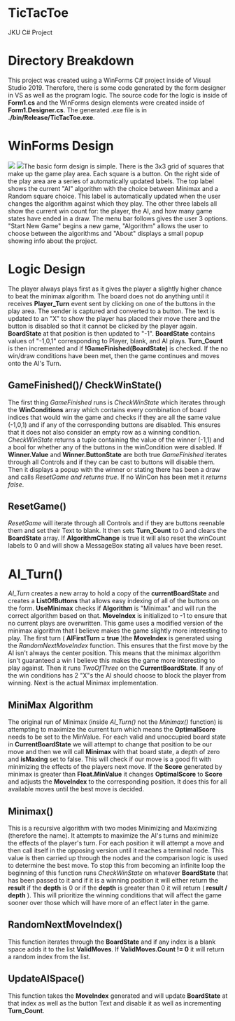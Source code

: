 # TicTacToe
JKU C# Project

# Directory Breakdown

This project was created using a WinForms C# project inside of Visual Studio 2019. Therefore, there is some code generated by the form designer in VS as well as the program logic. The source code for the logic is inside of **Form1.cs** and the WinForms design elements were created inside of **Form1.Designer.cs**. The generated .exe file is in **./bin/Release/TicTacToe.exe**.

# WinForms Design

![](RackMultipart20200511-4-1x6zsyx_html_ff460d453374539.png) ![](RackMultipart20200511-4-1x6zsyx_html_ddb2c1f361b2e1b1.png)The basic form design is simple. There is the 3x3 grid of squares that make up the game play area. Each square is a button. On the right side of the play area are a series of automatically updated labels. The top label shows the current &quot;AI&quot; algorithm with the choice between Minimax and a Random square choice. This label is automatically updated when the user changes the algorithm against which they play. The other three labels all show the current win count for: the player, the AI, and how many game states have ended in a draw. The menu bar follows gives the user 3 options. &quot;Start New Game&quot; begins a new game, &quot;Algorithm&quot; allows the user to choose between the algorithms and &quot;About&quot; displays a small popup showing info about the project.

# Logic Design

The player always plays first as it gives the player a slightly higher chance to beat the minimax algorithm. The board does not do anything until it receives **Player\_Turn** event sent by clicking on one of the buttons in the play area. The sender is captured and converted to a button. The text is updated to an &quot;X&quot; to show the player has placed their move there and the button is disabled so that it cannot be clicked by the player again. **BoardState** at that position is then updated to &quot;-1&quot;. **BoardState** contains values of &quot;-1,0,1&quot; corresponding to Player, blank, and AI plays. **Turn\_Count** is then incremented and if **!GameFinished(BoardState)** is checked. If the no win/draw conditions have been met, then the game continues and moves onto the AI&#39;s Turn.

## GameFinished()/ CheckWinState()

The first thing _GameFinished_ runs is _CheckWinState_ which iterates through the **WinConditions** array which contains every combination of board indices that would win the game and checks if they are all the same value (-1,0,1) and if any of the corresponding buttons are disabled. This ensures that it does not also consider an empty row as a winning condition. _CheckWinState_ returns a tuple containing the value of the winner (-1,1) and a bool for whether any of the buttons in the winCondition were disabled. If **Winner.Value** and **Winner.ButtonState** are both true _GameFinished_ iterates through all Controls and if they can be cast to buttons will disable them. Then it displays a popup with the winner or stating there has been a draw and calls _ResetGame and returns true_. If no WinCon has been met it _returns false_.

## ResetGame()

_ResetGame_ will iterate through all Controls and if they are buttons reenable them and set their Text to blank. It then sets **Turn\_Count** to 0 and clears the **BoardState** array. If **AlgorithmChange** is true it will also reset the winCount labels to 0 and will show a MessageBox stating all values have been reset.

# AI\_Turn()

_AI\_Turn_ creates a new array to hold a copy of the **currentBoardState** and creates a **ListOfButtons** that allows easy indexing of all of the buttons on the form. **UseMinimax** checks if **Algorithm** is &quot;Minimax&quot; and will run the correct algorithm based on that. **MoveIndex** is initialized to -1 to ensure that no current plays are overwritten. This game uses a modified version of the minimax algorithm that I believe makes the game slightly more interesting to play. The first turn ( **AIFirstTurn = true** )the **MoveIndex** is generated using the _RandomNextMoveIndex_ function. This ensures that the first move by the AI isn&#39;t always the center position. This means that the minimax algorithm isn&#39;t guaranteed a win I believe this makes the game more interesting to play against. Then it runs _TwoOfThree_ on the **CurrentBoardState**. If any of the win conditions has 2 &quot;X&quot;s the AI should choose to block the player from winning. Next is the actual Minimax implementation.

## MiniMax Algorithm

The original run of Minimax (inside _AI\_Turn()_ not the _Minimax()_ function) is attempting to maximize the current turn which means the **OptimalScore** needs to be set to the MinValue. For each valid and unoccupied board state in **CurrentBoardState** we will attempt to change that position to be our move and then we will call **Minimax** with that board state, a depth of zero and **isMaxing** set to false. This will check if our move is a good fit with minimizing the effects of the players next move. If the **Score** generated by minimax is greater than **Float.MinValue** it changes **OptimalScore** to **Score** and adjusts the **MoveIndex** to the corresponding position. It does this for all available moves until the best move is decided.

## Minimax()

This is a recursive algorithm with two modes Minimizing and Maximizing (therefore the name). It attempts to maximize the AI&#39;s turns and minimize the effects of the player&#39;s turn. For each position it will attempt a move and then call itself in the opposing version until it reaches a terminal node. This value is then carried up through the nodes and the comparison logic is used to determine the best move. To stop this from becoming an infinite loop the beginning of this function runs _CheckWinState_ on whatever **BoardState** that has been passed to it and if it is a winning position it will either return the **result** if the **depth** is 0 or if the **depth** is greater than 0 it will return ( **result / depth** ). This will prioritize the winning conditions that will affect the game sooner over those which will have more of an effect later in the game.

## RandomNextMoveIndex()

This function iterates through the **BoardState** and if any index is a blank space adds it to the list **ValidMoves**. If **ValidMoves.Count != 0** it will return a random index from the list.

## UpdateAISpace()

This function takes the **MoveIndex** generated and will update **BoardState** at that index as well as the button Text and disable it as well as incrementing **Turn\_Count**.
